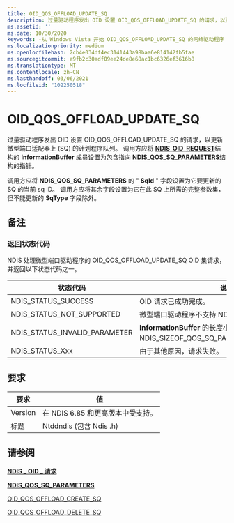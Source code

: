```yaml
---
title: OID_QOS_OFFLOAD_UPDATE_SQ
description: 过量驱动程序发出 OID 设置 OID_QOS_OFFLOAD_UPDATE_SQ 的请求，以更新微型端口适配器上 (SQ) 的计划程序队列。
ms.assetid: ''
ms.date: 10/30/2020
keywords: -从 Windows Vista 开始 OID_QOS_OFFLOAD_UPDATE_SQ 的网络驱动程序
ms.localizationpriority: medium
ms.openlocfilehash: 2cb4e034df4ec3141443a98baa6e814142fb5fae
ms.sourcegitcommit: a9fb2c30adf09ee24de8e68ac1bc6326ef3616b8
ms.translationtype: MT
ms.contentlocale: zh-CN
ms.lasthandoff: 03/06/2021
ms.locfileid: "102250518"
---
```

# <a name="oid_qos_offload_update_sq"></a>OID_QOS_OFFLOAD_UPDATE_SQ

过量驱动程序发出 OID 设置 OID_QOS_OFFLOAD_UPDATE_SQ 的请求，以更新微型端口适配器上 (SQ) 的计划程序队列。 调用方应将 [**NDIS_OID_REQUEST**](/windows-hardware/drivers/ddi/oidrequest/ns-oidrequest-ndis_oid_request)结构的 **InformationBuffer** 成员设置为包含指向 [**NDIS_QOS_SQ_PARAMETERS**](/windows-hardware/drivers/ddi/ntddndis/ns-ntddndis-ndis_qos_sq_parameters)结构的指针。

调用方应将 **NDIS_QOS_SQ_PARAMETERS** 的 " **SqId** " 字段设置为它要更新的 SQ 的当前 sq ID。 调用方应将其余字段设置为它在此 SQ 上所需的完整参数集，但不能更新的 **SqType** 字段除外。

## <a name="remarks"></a>备注

### <a name="return-status-codes"></a>返回状态代码

NDIS 处理微型端口驱动程序的 OID_QOS_OFFLOAD_UPDATE_SQ OID 集请求，并返回以下状态代码之一。

|状态代码|说明|
|--- |--- |
|NDIS_STATUS_SUCCESS|OID 请求已成功完成。|
|NDIS_STATUS_NOT_SUPPORTED|微型端口驱动程序不支持 NDIS QoS 接口。|
|NDIS_STATUS_INVALID_PARAMETER|**InformationBuffer** 的长度小于 NDIS_SIZEOF_QOS_SQ_PARAMETERS_REVISION_1。|
|NDIS_STATUS_Xxx|由于其他原因，请求失败。|

 

## <a name="requirements"></a>要求

|要求|值|
|--- |--- |
|Version|在 NDIS 6.85 和更高版本中受支持。|
|标题|Ntddndis (包含 Ndis .h) |

## <a name="see-also"></a>请参阅

[**NDIS \_ OID \_ 请求**](https://docs.microsoft.com/windows-hardware/drivers/ddi/oidrequest/ns-oidrequest-ndis_oid_request)

[**NDIS_QOS_SQ_PARAMETERS**](/windows-hardware/drivers/ddi/ntddndis/ns-ntddndis-ndis_qos_sq_parameters)

[OID_QOS_OFFLOAD_CREATE_SQ](oid-qos-offload-create-sq.md)

[OID_QOS_OFFLOAD_DELETE_SQ](oid-qos-offload-delete-sq.md)


 
